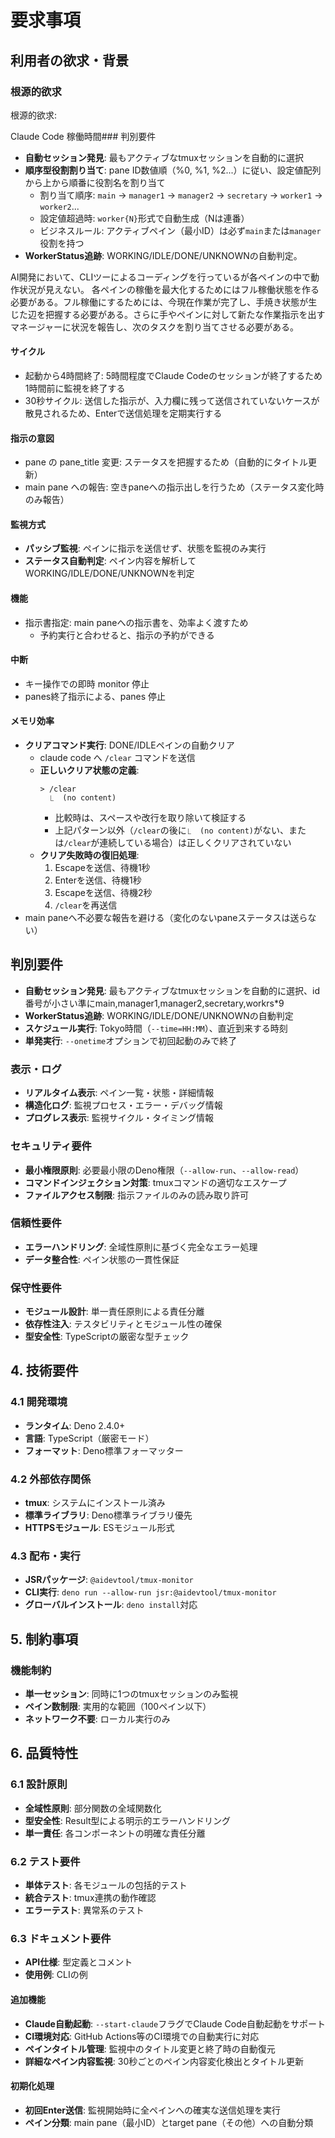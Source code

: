 # 要求事項

## 利用者の欲求・背景

### 根源的欲求

根源的欲求:

Claude Code 稼働時間### 判別要件

- **自動セッション発見**: 最もアクティブなtmuxセッションを自動的に選択
- **順序型役割割り当て**: pane ID数値順（%0, %1, %2...）に従い、設定値配列から上から順番に役割名を割り当て
  - 割り当て順序: `main` → `manager1` → `manager2` → `secretary` → `worker1` → `worker2`...
  - 設定値超過時: `worker{N}`形式で自動生成（Nは連番）
  - ビジネスルール: アクティブペイン（最小ID）は必ず`main`または`manager`役割を持つ
- **WorkerStatus追跡**: WORKING/IDLE/DONE/UNKNOWNの自動判定。

AI開発において、CLIツーによるコーディングを行っているが各ペインの中で動作状況が見えない。
各ペインの稼働を最大化するためにはフル稼働状態を作る必要がある。フル稼働にするためには、今現在作業が完了し、手焼き状態が生じた辺を把握する必要がある。さらに手やペインに対して新たな作業指示を出すマネージャーに状況を報告し、次のタスクを割り当てさせる必要がある。

#### サイクル

- 起動から4時間終了: 5時間程度でClaude Codeのセッションが終了するため1時間前に監視を終了する
- 30秒サイクル: 送信した指示が、入力欄に残って送信されていないケースが散見されるため、Enterで送信処理を定期実行する

#### 指示の意図

- pane の pane_title 変更: ステータスを把握するため（自動的にタイトル更新）
- main pane への報告: 空きpaneへの指示出しを行うため（ステータス変化時のみ報告）

#### 監視方式

- **パッシブ監視**: ペインに指示を送信せず、状態を監視のみ実行
- **ステータス自動判定**: ペイン内容を解析してWORKING/IDLE/DONE/UNKNOWNを判定

#### 機能

- 指示書指定: main paneへの指示書を、効率よく渡すため
  - 予約実行と合わせると、指示の予約ができる

#### 中断

- キー操作での即時 monitor 停止
- panes終了指示による、panes 停止


#### メモリ効率

- **クリアコマンド実行**: DONE/IDLEペインの自動クリア
  - claude code へ `/clear` コマンドを送信
  - **正しいクリア状態の定義**: 
    ```
    > /clear 
      ⎿  (no content) 
    ```
    - 比較時は、スペースや改行を取り除いて検証する
    - 上記パターン以外（`/clear`の後に`⎿  (no content)`がない、または`/clear`が連続している場合）は正しくクリアされていない
  - **クリア失敗時の復旧処理**:
    1. Escapeを送信、待機1秒
    2. Enterを送信、待機1秒  
    3. Escapeを送信、待機2秒
    4. `/clear`を再送信
- main paneへ不必要な報告を避ける（変化のないpaneステータスは送らない）

## 判別要件

- **自動セッション発見**: 最もアクティブなtmuxセッションを自動的に選択、id番号が小さい準にmain,manager1,manager2,secretary,workrs*9
- **WorkerStatus追跡**: WORKING/IDLE/DONE/UNKNOWNの自動判定
- **スケジュール実行**: Tokyo時間（`--time=HH:MM`）、直近到来する時刻
- **単発実行**: `--onetime`オプションで初回起動のみで終了

### 表示・ログ
- **リアルタイム表示**: ペイン一覧・状態・詳細情報
- **構造化ログ**: 監視プロセス・エラー・デバッグ情報
- **プログレス表示**: 監視サイクル・タイミング情報

### セキュリティ要件
- **最小権限原則**: 必要最小限のDeno権限（`--allow-run`、`--allow-read`）
- **コマンドインジェクション対策**: tmuxコマンドの適切なエスケープ
- **ファイルアクセス制限**: 指示ファイルのみの読み取り許可

### 信頼性要件
- **エラーハンドリング**: 全域性原則に基づく完全なエラー処理
- **データ整合性**: ペイン状態の一貫性保証

### 保守性要件
- **モジュール設計**: 単一責任原則による責任分離
- **依存性注入**: テスタビリティとモジュール性の確保
- **型安全性**: TypeScriptの厳密な型チェック

## 4. 技術要件

### 4.1 開発環境
- **ランタイム**: Deno 2.4.0+
- **言語**: TypeScript（厳密モード）
- **フォーマット**: Deno標準フォーマッター

### 4.2 外部依存関係
- **tmux**: システムにインストール済み
- **標準ライブラリ**: Deno標準ライブラリ優先
- **HTTPSモジュール**: ESモジュール形式

### 4.3 配布・実行
- **JSRパッケージ**: `@aidevtool/tmux-monitor`
- **CLI実行**: `deno run --allow-run jsr:@aidevtool/tmux-monitor`
- **グローバルインストール**: `deno install`対応

## 5. 制約事項

### 機能制約
- **単一セッション**: 同時に1つのtmuxセッションのみ監視
- **ペイン数制限**: 実用的な範囲（100ペイン以下）
- **ネットワーク不要**: ローカル実行のみ

## 6. 品質特性

### 6.1 設計原則
- **全域性原則**: 部分関数の全域関数化
- **型安全性**: Result型による明示的エラーハンドリング
- **単一責任**: 各コンポーネントの明確な責任分離

### 6.2 テスト要件
- **単体テスト**: 各モジュールの包括的テスト
- **統合テスト**: tmux連携の動作確認
- **エラーテスト**: 異常系のテスト

### 6.3 ドキュメント要件
- **API仕様**: 型定義とコメント
- **使用例**: CLIの例

#### 追加機能

- **Claude自動起動**: `--start-claude`フラグでClaude Code自動起動をサポート
- **CI環境対応**: GitHub Actions等のCI環境での自動実行に対応
- **ペインタイトル管理**: 監視中のタイトル変更と終了時の自動復元
- **詳細なペイン内容監視**: 30秒ごとのペイン内容変化検出とタイトル更新

#### 初期化処理

- **初回Enter送信**: 監視開始時に全ペインへの確実な送信処理を実行
- **ペイン分類**: main pane（最小ID）とtarget pane（その他）への自動分類


